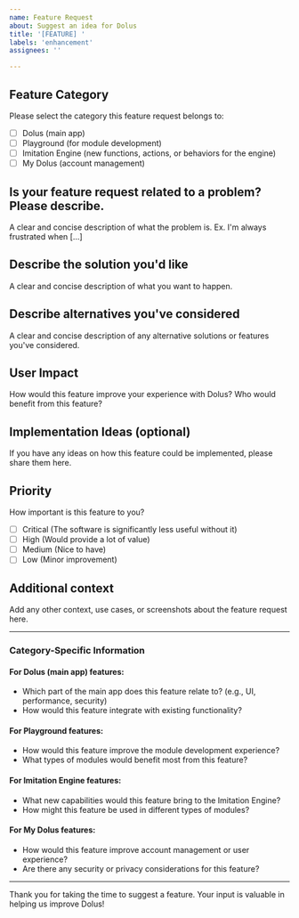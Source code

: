 ```yaml
---
name: Feature Request
about: Suggest an idea for Dolus
title: '[FEATURE] '
labels: 'enhancement'
assignees: ''

---
```


## Feature Category
Please select the category this feature request belongs to:
- [ ] Dolus (main app)
- [ ] Playground (for module development)
- [ ] Imitation Engine (new functions, actions, or behaviors for the engine)
- [ ] My Dolus (account management)

## Is your feature request related to a problem? Please describe.
A clear and concise description of what the problem is. Ex. I'm always frustrated when [...]

## Describe the solution you'd like
A clear and concise description of what you want to happen.

## Describe alternatives you've considered
A clear and concise description of any alternative solutions or features you've considered.

## User Impact
How would this feature improve your experience with Dolus? Who would benefit from this feature?

## Implementation Ideas (optional)
If you have any ideas on how this feature could be implemented, please share them here.

## Priority
How important is this feature to you?
- [ ] Critical (The software is significantly less useful without it)
- [ ] High (Would provide a lot of value)
- [ ] Medium (Nice to have)
- [ ] Low (Minor improvement)

## Additional context
Add any other context, use cases, or screenshots about the feature request here.

---

### Category-Specific Information

#### For Dolus (main app) features:
- Which part of the main app does this feature relate to? (e.g., UI, performance, security)
- How would this feature integrate with existing functionality?

#### For Playground features:
- How would this feature improve the module development experience?
- What types of modules would benefit most from this feature?

#### For Imitation Engine features:
- What new capabilities would this feature bring to the Imitation Engine?
- How might this feature be used in different types of modules?

#### For My Dolus features:
- How would this feature improve account management or user experience?
- Are there any security or privacy considerations for this feature?

---

Thank you for taking the time to suggest a feature. Your input is valuable in helping us improve Dolus!

